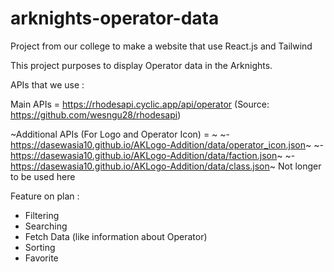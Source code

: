 # arknights-operator-data

Project from our college to make a website that use React.js and Tailwind

This project purposes to display Operator data in the Arknights.

APIs that we use :

Main APIs = https://rhodesapi.cyclic.app/api/operator (Source: https://github.com/wesngu28/rhodesapi)

~Additional APIs (For Logo and Operator Icon) = ~
~- https://dasewasia10.github.io/AKLogo-Addition/data/operator_icon.json~
~- https://dasewasia10.github.io/AKLogo-Addition/data/faction.json~
~- https://dasewasia10.github.io/AKLogo-Addition/data/class.json~ Not longer to be used here

Feature on plan :
- Filtering
- Searching
- Fetch Data (like information about Operator)
- Sorting
- Favorite
